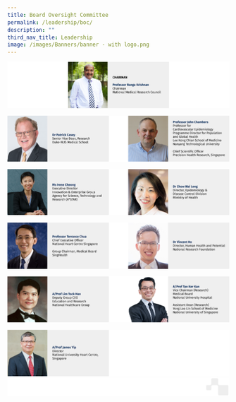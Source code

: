 ```yaml
---
title: Board Oversight Committee
permalink: /leadership/boc/
description: ""
third_nav_title: Leadership
image: /images/Banners/banner - with logo.png
---
```

![](/images/01_Leadership/01_BOC/banners_board%20-%2001.png)

![](/images/01_Leadership/01_BOC/banners_board%20-%2002.png)

![](/images/01_Leadership/01_BOC/banners_board%20-%2003.png)

![](/images/01_Leadership/01_BOC/banners_board%20-%2004.png)

![](/images/01_Leadership/01_BOC/banners_board%20-%2005.png)

![](/images/01_Leadership/01_BOC/banners_board%20-%2006.png)
![](/images/Banners/page%20footer%201.png)